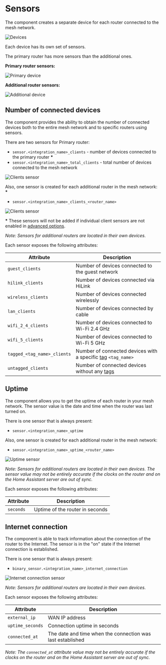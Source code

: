 # Sensors

The component creates a separate device for each router connected to the mesh network. 

![Devices](images/integration_devices.png)

Each device has its own set of sensors. 

The primary router has more sensors than the additional ones.

**Primary router sensors:**

![Primary device](images/device_primary_sensors.png)

**Additional router sensors:**

![Additional device](images/device_additional_sensors.png)

## Number of connected devices

The component provides the ability to obtain the number of connected devices both to the entire mesh network and to specific routers using sensors.

There are two sensors for Primary router:
* `sensor.<integration_name>_clients` - number of devices connected to the primary router **\***
* `sensor.<integration_name>_total_clients` - total number of devices connected to the mesh network

![Clients sensor](images/sensor_total_clients.png)

Also, one sensor is created for each additional router in the mesh network: **\***
* `sensor.<integration_name>_clients_<router_name>`

![Clients sensor](images/sensor_clients.png)

**\*** These sensors will not be added if individual client sensors are not enabled in [advanced options](../README.md#advanced-options).

_Note: Sensors for additional routers are located in their own devices._

Each sensor exposes the following attributes:

|         Attribute            |                                        Description                                         |
|------------------------------|--------------------------------------------------------------------------------------------|
| `guest_clients`              | Number of devices connected to the guest network                                           |
| `hilink_clients`             | Number of devices connected via HiLink                                                     |
| `wireless_clients`           | Number of devices connected wirelessly                                                     |
| `lan_clients`                | Number of devices connected by cable                                                       |
| `wifi_2_4_clients`           | Number of devices connected to Wi-Fi 2.4 GHz                                               |
| `wifi_5_clients`             | Number of devices connected to Wi-Fi 5 GHz                                                 |
| `tagged_<tag_name>_clients`  | Number of connected devices with a specific [tag](device-tags.md#device-tags) `<tag_name>` |
| `untagged_clients`           | Number of connected devices without any [tags](device-tags.md#device-tags)                 |

## Uptime

The component allows you to get the uptime of each router in your mesh network. 
The sensor value is the date and time when the router was last turned on.

There is one sensor that is always present:
* `sensor.<integration_name>_uptime`

Also, one sensor is created for each additional router in the mesh network:
* `sensor.<integration_name>_uptime_<router_name>`

![Uptime sensor](images/sensor_uptime.png)

_Note: Sensors for additional routers are located in their own devices. The sensor value may not be entirely accurate if the clocks on the router and on the Home Assistant server are out of sync._

Each sensor exposes the following attributes:

|     Attribute        |          Description            |
|----------------------|---------------------------------|
| `seconds`            | Uptime of the router in seconds |

## Internet connection

The component is able to track information about the connection of the router to the Internet.
The sensor is in the "on" state if the Internet connection is established.

There is one sensor that is always present:
* `binary_sensor.<integration_name>_internet_connection`

![Internet connection sensor](images/sensor_internet_connection.png)

_Note: Sensors for additional routers are located in their own devices._

Each sensor exposes the following attributes:

|     Attribute        |                        Description                          |
|----------------------|-------------------------------------------------------------|
| `external_ip`        | WAN IP address                                              |
| `uptime_seconds`     | Connection uptime in seconds                                |
| `connected_at`       | The date and time when the connection was last established  |

_Note: The `connected_at` attribute value may not be entirely accurate if the clocks on the router and on the Home Assistant server are out of sync._